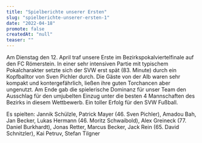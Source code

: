 ```yaml
---
title: "Spielberichte unserer Ersten"
slug: "spielberichte-unserer-ersten-1"
date: "2022-04-18"
promote: false
createdAt: "null"
teaser: ""
---
```

Am Dienstag den 12. April traf unsere Erste im Bezirkspokalviertelfinale auf den FC Römerstein. In einer sehr intensiven Partie mit typischem Pokalcharakter setzte sich der SVW erst spät (83. Minute) durch ein Kopfballtor von Sven Pichler durch. Die Gäste von der Alb waren sehr kompakt und kontergefährlich, ließen ihre guten Torchancen aber ungenutzt. Am Ende gab die spielerische Dominanz für unser Team den Ausschlag für den umjubelten Einzug unter die besten 4 Mannschaften des Bezirks in diesem Wettbewerb. Ein toller Erfolg für den SVW Fußball.


Es spielten: Jannik Schülzle, Patrick Mayer (46. Sven Pichler), Amadou Bah, Jan Becker, Lukas Hermann (46. Moritz Schwaibold), Alex Greineck (77. Daniel Burkhardt), Jonas Retter, Marcus Becker, Jack Rein (65. David Schnitzler), Kai Petruv, Stefan Tilgner
